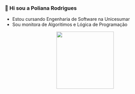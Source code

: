 ### 👋 Hi sou a Poliana Rodrigues

- Estou cursando Engenharia de Software na Unicesumar
- Sou monitora de Algoritimos e Lógica de Programação


<div align="center">
  <a href="https://github.com/Poliih">
  <img height="180em" src="https://github-readme-stats.vercel.app/api?username=Poliih&show_icons=true&theme=dracula&include_all_commits=true&count_private=true"/>

<!--
**Poliih/Poliih** is a ✨ _special_ ✨ repository because its `README.md` (this file) appears on your GitHub profile.
 

